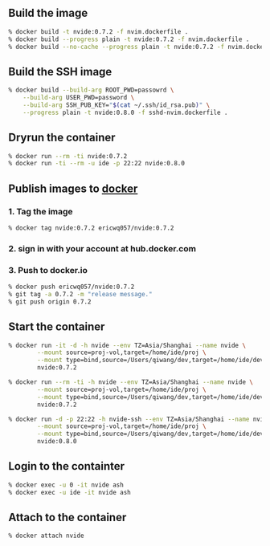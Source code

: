 ## Build the image

```sh
% docker build -t nvide:0.7.2 -f nvim.dockerfile .
% docker build --progress plain -t nvide:0.7.2 -f nvim.dockerfile .
% docker build --no-cache --progress plain -t nvide:0.7.2 -f nvim.dockerfile .
```

## Build the SSH image

```sh
% docker build --build-arg ROOT_PWD=passowrd \
	--build-arg USER_PWD=password \
	--build-arg SSH_PUB_KEY="$(cat ~/.ssh/id_rsa.pub)" \
	--progress plain -t nvide:0.8.0 -f sshd-nvim.dockerfile .
```

## Dryrun the container

```sh
% docker run --rm -ti nvide:0.7.2
% docker run -ti --rm -u ide -p 22:22 nvide:0.8.0
```

## Publish images to [docker](hub.docker.com)

### 1. Tag the image

```sh
% docker tag nvide:0.7.2 ericwq057/nvide:0.7.2
```

### 2. sign in with your account at hub.docker.com

### 3. Push to docker.io

```sh
% docker push ericwq057/nvide:0.7.2
% git tag -a 0.7.2 -m "release message."
% git push origin 0.7.2
```

## Start the container

```sh
% docker run -it -d -h nvide --env TZ=Asia/Shanghai --name nvide \
        --mount source=proj-vol,target=/home/ide/proj \
        --mount type=bind,source=/Users/qiwang/dev,target=/home/ide/develop \
        nvide:0.7.2

% docker run --rm -ti -h nvide --env TZ=Asia/Shanghai --name nvide \
        --mount source=proj-vol,target=/home/ide/proj \
        --mount type=bind,source=/Users/qiwang/dev,target=/home/ide/develop \
        nvide:0.7.2

% docker run -d -p 22:22 -h nvide-ssh --env TZ=Asia/Shanghai --name nvide-ssh \
        --mount source=proj-vol,target=/home/ide/proj \
        --mount type=bind,source=/Users/qiwang/dev,target=/home/ide/develop \
        nvide:0.8.0
```

## Login to the containter

```sh
% docker exec -u 0 -it nvide ash
% docker exec -u ide -it nvide ash
```

## Attach to the container

```
% docker attach nvide
```
